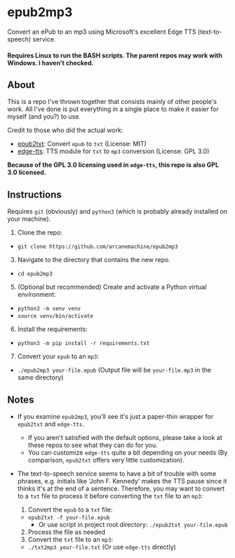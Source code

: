 # epub2mp3

Convert an ePub to an mp3 using Microsoft's excellent Edge TTS (text-to-speech) service.

#### Requires Linux to run the BASH scripts. The parent repos may work with Windows. I haven't checked.


## About

This is a repo I've thrown together that consists mainly of other people's work. All I've done is put everything in a single place to make it easier for myself (and you?) to use.

Credit to those who did the actual work:
  - [epub2txt](https://github.com/ffreemt/epub2txt): Convert `epub` to `txt` (License: MIT)
  - [edge-tts](https://github.com/rany2/edge-tts): TTS module for `txt` to `mp3` conversion (License: GPL 3.0)

**Because of the GPL 3.0 licensing used in `edge-tts`, this repo is also GPL 3.0 licensed.**


## Instructions

Requires `git` (obviously) and `python3` (which is probably already installed on your machine).

1. Clone the repo:
  - `git clone https://github.com/arcanemachine/epub2mp3`

3. Navigate to the directory that contains the new repo.
  - `cd epub2mp3`

5. (Optional but recommended) Create and activate a Python virtual environment:
  - `python3 -m venv venv`
  - `source venv/bin/activate`

6. Install the requirements:
  - `python3 -m pip install -r requirements.txt`

7. Convert your `epub` to an `mp3`:
  - `./epub2mp3 your-file.epub` (Output file will be `your-file.mp3` in the same directory)

## Notes

- If you examine `epub2mp3`, you'll see it's just a paper-thin wrapper for `epub2txt` and `edge-tts`.
  - If you aren't satisfied with the default options, please take a look at these repos to see what they can do for you.
  - You can customize `edge-tts` quite a bit depending on your needs (By comparison, `epub2txt` offers very little customization).

- The text-to-speech service seems to have a bit of trouble with some phrases, e.g. initials like 'John F. Kennedy' makes the TTS pause since it thinks it's at the end of a sentence. Therefore, you may want to convert to a `txt` file to process it before converting the `txt` file to an `mp3`:
  1. Convert the `epub` to a `txt` file:
    - `epub2txt -f your-file.epub`
      - Or use script in project root directory: `./epub2txt your-file.epub`
  2. Process the file as needed
  3. Convert the `txt` file to an `mp3`:
    - `./txt2mp3 your-file.txt` (Or use `edge-tts` directly)
